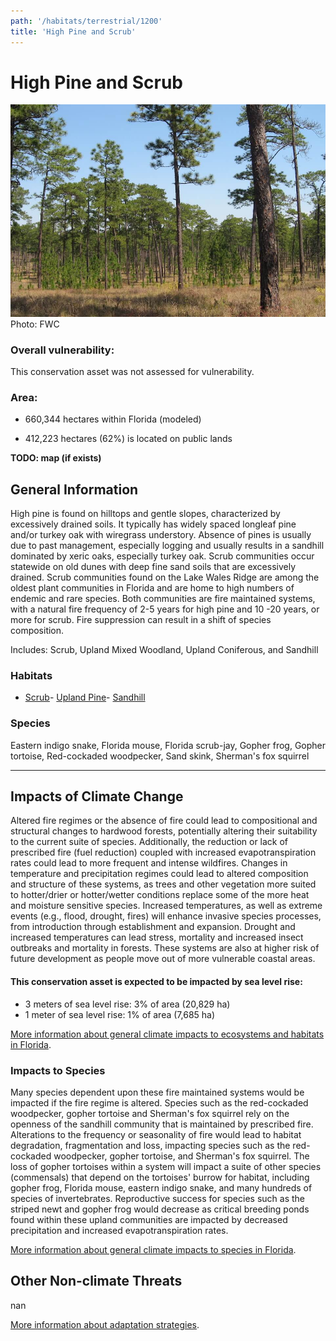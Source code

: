 ```yaml
---
path: '/habitats/terrestrial/1200'
title: 'High Pine and Scrub'
---
```


# High Pine and Scrub

<div id="TopSection">

<div class="header-photo"><img src="1200.jpg" alt="Photo for High Pine and Scrub"/>
<figcaption>Photo: FWC</figcaption></div>

<div>

### Overall vulnerability:

This conservation asset was not assessed for vulnerability.

### Area:

-   660,344 hectares within Florida (modeled)

-   412,223 hectares (62%) is located on public lands



</div>
</div>

**TODO: map (if exists)**

## General Information

High pine is found on hilltops and gentle slopes, characterized by excessively drained soils.  It typically has widely spaced longleaf pine and/or turkey oak with wiregrass understory. Absence of pines is usually due to past management, especially logging and usually results in a sandhill dominated by xeric oaks, especially turkey oak.  Scrub communities occur statewide on old dunes with deep fine sand soils that are excessively drained. Scrub communities found on the Lake Wales Ridge are among the oldest plant communities in Florida and are home to high numbers of endemic and rare species.  Both communities are fire maintained systems, with a natural fire frequency of 2-5 years for high pine and 10 -20 years, or more for scrub.  Fire suppression can result in a shift of species composition.

Includes:  Scrub, Upland Mixed Woodland, Upland Coniferous, and Sandhill

### Habitats

- [Scrub](/habitats/terrestrial/1210)- [Upland Pine](/habitats/terrestrial/1231)- [Sandhill](/habitats/terrestrial/1240)



### Species

Eastern indigo snake, Florida mouse, Florida scrub-jay, Gopher frog, Gopher tortoise, Red-cockaded woodpecker, Sand skink, Sherman's fox squirrel

<hr />

## Impacts of Climate Change

Altered fire regimes or the absence of fire could lead to compositional and structural changes to hardwood forests, potentially altering their suitability to the current suite of species.  Additionally, the reduction or lack of prescribed fire (fuel reduction) coupled with increased evapotranspiration rates could lead to more frequent and intense wildfires. Changes in temperature and precipitation regimes could lead to altered composition and structure of these systems, as trees and other vegetation more suited to hotter/drier or hotter/wetter conditions replace some of the more heat and moisture sensitive species.  Increased temperatures, as well as extreme events (e.g., flood, drought, fires) will enhance invasive species processes, from introduction through establishment and expansion. Drought and increased temperatures can lead stress, mortality and increased insect outbreaks and mortality in forests.  These systems are also at higher risk of future development as people move out of more vulnerable coastal areas.


#### This conservation asset is expected to be impacted by sea level rise:

- 3 meters of sea level rise: 3% of area (20,829 ha)
- 1 meter of sea level rise: 1% of area (7,685 ha)
    

[More information about general climate impacts to ecosystems and habitats in Florida](/impacts/habitats).

### Impacts to Species

Many species dependent upon these fire maintained systems would be impacted if the fire regime is altered.  Species such as the red-cockaded woodpecker, gopher tortoise and Sherman's fox squirrel rely on the openness of the sandhill community that is maintained by prescribed fire.  Alterations to the frequency or seasonality of fire would lead to habitat degradation, fragmentation and loss, impacting species such as the red-cockaded woodpecker, gopher tortoise, and Sherman's fox squirrel.  The loss of gopher tortoises within a system will impact a suite of other species (commensals) that depend on the tortoises' burrow for habitat, including gopher frog, Florida mouse, eastern indigo snake, and many hundreds of species of invertebrates.  Reproductive success for species such as the striped newt and gopher frog would decrease as critical breeding ponds found within these upland communities are impacted by decreased precipitation and increased evapotranspiration rates.

[More information about general climate impacts to species in Florida](/impacts/species).

## Other Non-climate Threats

nan

[More information about adaptation strategies](/strategies).


